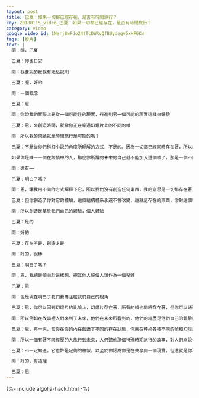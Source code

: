 ```yaml
---
layout: post
title: 巴夏：如果一切都已經存在，是否有時間旅行？
key: 20180115_video_巴夏：如果一切都已經存在，是否有時間旅行？
category: video
google_video_id: 1Nerj8wFdo24tTcDWRvQfBUydegv5xHF6Kw
tags: [影片]
text: |
  問：嗨，巴夏

  巴夏：你也日安

  問：我要說的是我有幾點說明

  巴夏：喔，好的

  問：一個概念

  巴夏：恩

  問：你說我們實際上是從一個可能性的現實，行進到另一個可能的現實這樣來體驗

  巴夏：恩，來創造時間，就像你正在穿過幻燈片上的不同的幀

  問：所以我的問題就是時間旅行是可能的嗎？

  巴夏：不是從你們科幻小說的角度所理解的方式，不是的。因為一切都已經同時存在著，所以當你經歷你們所謂的時間旅行，你不是真的進入你的過去或者你的未來，你是進入一個已經存在的備用平行現實，相對於原來那個，你會認為這個是過去或者未來，僅僅看上去是這樣子，但是你並沒有與你的時間線相互作用，因為你已經在這幀裡了。

  如果你是唯一一個在該幀中的人，那麼你所謂的未來的自己就不能加入這個幀了，那是一個不同的幀

  問：還有⋯⋯

  巴夏：明白了嗎？

  問：恩，讓我用不同的方式解釋下它，所以我們沒有創造任何東西，我的意思是一切都存在著，你啥意思？

  巴夏：但你創造了你對它的體驗，這個結構體系永遠不會改變，這就是存在的東西，你對這個結構的體驗和視角一直在變化，這就是在變化的東西，這就是創造在擴展的東西，你所體驗的結構永遠不會改變，因為你不斷地從一個不同的角度去看它

  問：所以創造是基於我們自己的體驗，個人體驗

  巴夏：是的

  問：好的

  巴夏：存在不是，創造才是

  問：好的，很棒

  巴夏：明白了嗎？

  問：恩，我總是傾向於這樣想，把其他人整個人類作為一個整體

  巴夏：恩

  問：但是現在明白了我們要專注在我們自己的視角

  巴夏：恩，你可以回到幻燈片的比喻上，幻燈片存在著，所有的幀也同時存在著，但你可以通過幻燈機放映它們，後退，快進，斜著，向左向右，剪碎幀，完全重新佈置它們，你可以以任何你想要的方式來體驗幻燈片。但是幻燈片存在著，因為它存在著

  問：所以例如在故事裡人們來到了未來，他們在未來所看到的，他們的經歷是他們自己的體驗嗎？

  巴夏：恩，再一次，當你在你的內在創造了不同的存在狀態，你就在轉換各種不同的幀和幻燈片，在某種程度上繪製了航線，從你存在的狀態中獲得線索瞭解到，哪個特定的平行現實體驗是與你正在散發出的存在狀態有關的。所以你不斷地經驗著轉變和完結，這些經歷總是會反映出你正在散發出的存在狀態。

  問：所以一個有著不同經歷的人旅行到未來，人們聽他那個特殊時期旅行的故事，對人們來說也會是一個相同的經歷嗎？

  巴夏：不一定知道，它也許是足夠的相似，以至於你認為你是在共享同一個現實，但這就是你現在所做的，你們都在你們各自的現實裡，你們創建了一個集體協議：你們會在一個看起來和別人的極為相像的現實裡，你會認為，並且你能夠相信你其實存在於相同的現實裡，雖然你並沒有

  問：好的，有道理

  巴夏：恩
---
```


{%- include algolia-hack.html -%}
